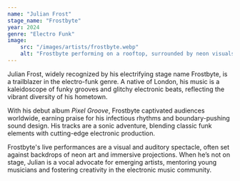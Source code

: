```yaml
---
name: "Julian Frost"
stage_name: "Frostbyte"
year: 2024
genre: "Electro Funk"
image: 
    src: "/images/artists/frostbyte.webp"
    alt: "Frostbyte performing on a rooftop, surrounded by neon visuals"
---
```


Julian Frost, widely recognized by his electrifying stage name Frostbyte, is a trailblazer in the electro-funk genre. A native of London, his music is a kaleidoscope of funky grooves and glitchy electronic beats, reflecting the vibrant diversity of his hometown.

With his debut album *Pixel Groove*, Frostbyte captivated audiences worldwide, earning praise for his infectious rhythms and boundary-pushing sound design. His tracks are a sonic adventure, blending classic funk elements with cutting-edge electronic production.

Frostbyte's live performances are a visual and auditory spectacle, often set against backdrops of neon art and immersive projections. When he’s not on stage, Julian is a vocal advocate for emerging artists, mentoring young musicians and fostering creativity in the electronic music community.
